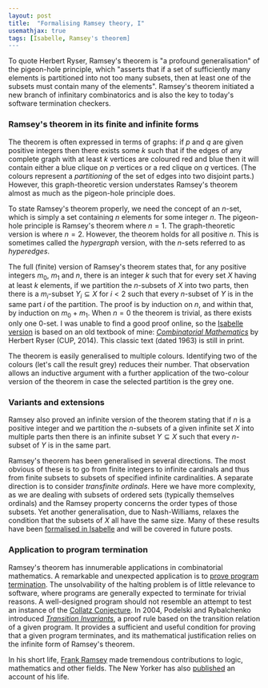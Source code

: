 ```yaml
---
layout: post
title:  "Formalising Ramsey theory, I"
usemathjax: true 
tags: [Isabelle, Ramsey's theorem]
---
```


To quote Herbert Ryser, Ramsey's theorem is "a profound generalisation" of the pigeon-hole principle, which "asserts that if a set of sufficiently many elements is partitioned into not too many subsets, then at least one of the subsets must contain many of the elements". 
Ramsey's theorem initiated a new branch of infinitary combinatorics and is also the key to today's software termination checkers. 

### Ramsey's theorem in its finite and infinite forms

The theorem is often expressed in terms of graphs: if $p$ and $q$ are given positive integers then there exists some $k$ such that if the edges of any complete graph with at least $k$ vertices are coloured red and blue then it will contain either a blue clique on $p$ vertices or a red clique on $q$ vertices. 
(The colours represent a *partitioning* of the set of edges into two disjoint parts.)
However, this graph-theoretic version understates Ramsey's theorem almost as much as the pigeon-hole principle does.

To state Ramsey's theorem properly, we need the concept of an $n$-set, which is simply a set containing $n$ elements for some integer $n$.
The pigeon-hole principle is Ramsey's theorem where $n=1$.
The graph-theoretic version is where $n=2$.
However, the theorem holds for all positive $n$. 
This is sometimes called the *hypergraph* version, with the $n$-sets referred to as *hyperedges*.

The full (finite) version of Ramsey's theorem states that, for any positive integers $m_0$, $m_1$ and $n$, there is an integer $k$ such that for every set $X$ having at least $k$ elements, if we partition the $n$-subsets of $X$ into two parts, then there is a $m_i$-subset $Y_i\subseteq X$ for $i<2$ such that every $n$-subset of $Y$ is in the same part $i$ of the partition. The proof is by induction on $n$, and within that, by induction on $m_0+m_1$.
When $n=0$ the theorem is trivial, as there exists only one 0-set.
I was unable to find a good proof online, so the [Isabelle version](https://isabelle.in.tum.de/website-Isabelle2021-1/dist/library/HOL/HOL-Library/Ramsey.html) is based on an old textbook of mine: [*Combinatorial Mathematics*](https://doi.org/10.5948/UPO9781614440147) by Herbert Ryser (CUP, 2014).
This classic text (dated 1963) is still in print.

The theorem is easily generalised to multiple colours.
Identifying two of the colours (let's call the result grey) reduces their number.
That observation allows an inductive argument with a further application of the two-colour version of the theorem in case the selected partition is the grey one.

### Variants and extensions

Ramsey also proved an infinite version of the theorem stating that if $n$ is a positive integer and we partition the $n$-subsets of a given infinite set $X$ into multiple parts then there is an infinite subset $Y\subseteq X$ such that every $n$-subset of $Y$ is in the same part. 

Ramsey's theorem has been generalised in several directions. The most obvious of these is to go from finite integers to infinite cardinals and thus from finite subsets to subsets of specified infinite cardinalities. A separate direction is to consider *transfinite ordinals*. Here we have more complexity, as we are dealing with subsets of ordered sets (typically themselves ordinals) and the Ramsey property concerns the order types of those subsets. Yet another generalisation, due to Nash-Williams, relaxes the condition that the subsets of $X$ all have the same size.  Many of these results have been [formalised in Isabelle](https://doi.org/10.1080/10586458.2021.1980464) and will be covered in future posts.

### Application to program termination

Ramsey's theorem has innumerable applications in combinatorial mathematics.
A remarkable and unexpected application is to [prove program termination](https://doi.org/10.1145/1941487.1941509). The unsolvability of the halting problem is of little relevance to software, where programs are generally expected to terminate for trivial reasons. A well-designed program should not resemble an attempt to test an instance of the [Collatz Conjecture](https://xkcd.com/710/). In 2004, Podelski and Rybalchenko introduced *[Transition Invariants](https://swt.informatik.uni-freiburg.de/berit/papers/transition-invariants.pdf)*, a proof rule based on the transition relation of a given program.
It provides a sufficient and useful condition for proving that a given program terminates, and its mathematical justification relies on 
the infinite form of Ramsey's theorem.

In his short life, [Frank Ramsey](https://plato.stanford.edu/entries/ramsey/) made tremendous contributions to logic, mathematics and other fields. The New Yorker has also [published](https://www.newyorker.com/magazine/2020/05/04/the-man-who-thought-too-fast) an account of his life.
